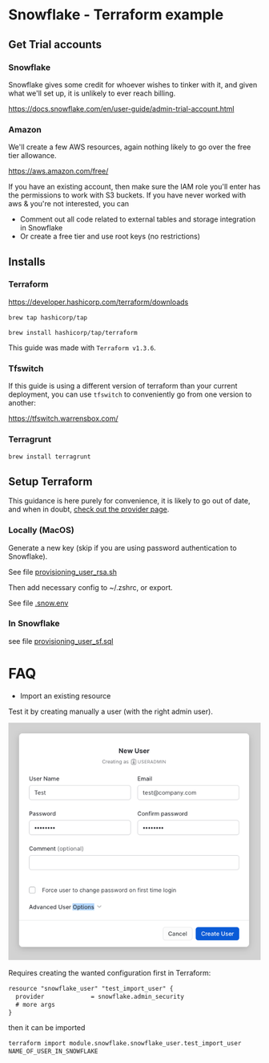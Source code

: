 # Snowflake - Terraform example

## Get Trial accounts

### Snowflake 

Snowflake gives some credit for whoever wishes to tinker with it, and given what we'll set up, it is unlikely to ever reach billing.

https://docs.snowflake.com/en/user-guide/admin-trial-account.html

### Amazon

We'll create a few AWS resources, again nothing likely to go over the free tier allowance.

https://aws.amazon.com/free/

If you have an existing account, then make sure the IAM role you'll enter has the permissions to work with S3 buckets. 
If you have never worked with aws & you're not interested, you can
- Comment out all code related to external tables and storage integration in Snowflake
- Or create a free tier and use root keys (no restrictions) 

## Installs

### Terraform

https://developer.hashicorp.com/terraform/downloads

```shell
brew tap hashicorp/tap
```
```shell
brew install hashicorp/tap/terraform
```

This guide was made with `Terraform v1.3.6`.

### Tfswitch

If this guide is using a different version of terraform than your current deployment, you can use `tfswitch` to conveniently go from one version to another: 

https://tfswitch.warrensbox.com/

### Terragrunt

```shell
brew install terragrunt
```

## Setup Terraform

This guidance is here purely for convenience, it is likely to go out of date, and when in doubt, [check out the provider page](https://github.com/Snowflake-Labs/terraform-provider-snowflake).

### Locally (MacOS)

Generate a new key (skip if you are using password authentication to Snowflake).

See file [provisioning_user_rsa.sh](provisioning/provisioning_user_rsa.sh)

Then add necessary config to ~/.zshrc, or export.

See file [.snow.env](provisioning/.snow.env)

### In Snowflake 

see file [provisioning_user_sf.sql](provisioning/provisioning_user_sf.sql)



# FAQ 

- Import an existing resource

Test it by creating manually a user (with the right admin user).

![create_user](./resources/screenshots/manual_create_user.png)

Requires creating the wanted configuration first in Terraform:
```shell
resource "snowflake_user" "test_import_user" {
  provider             = snowflake.admin_security
  # more args
}
```
then it can be imported
```shell
terraform import module.snowflake.snowflake_user.test_import_user NAME_OF_USER_IN_SNOWFLAKE
```